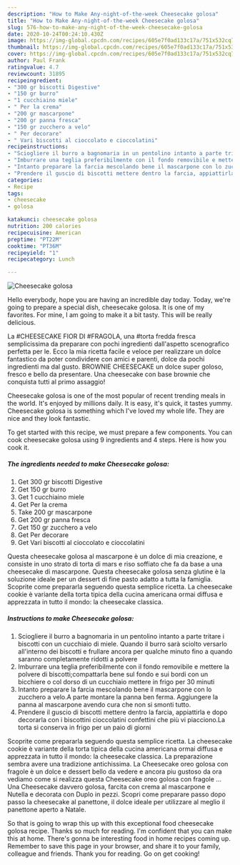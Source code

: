 ```yaml
---
description: "How to Make Any-night-of-the-week Cheesecake golosa"
title: "How to Make Any-night-of-the-week Cheesecake golosa"
slug: 576-how-to-make-any-night-of-the-week-cheesecake-golosa
date: 2020-10-24T00:24:10.430Z
image: https://img-global.cpcdn.com/recipes/605e7f0ad133c17a/751x532cq70/cheesecake-golosa-recipe-main-photo.jpg
thumbnail: https://img-global.cpcdn.com/recipes/605e7f0ad133c17a/751x532cq70/cheesecake-golosa-recipe-main-photo.jpg
cover: https://img-global.cpcdn.com/recipes/605e7f0ad133c17a/751x532cq70/cheesecake-golosa-recipe-main-photo.jpg
author: Paul Frank
ratingvalue: 4.7
reviewcount: 31895
recipeingredient:
- "300 gr biscotti Digestive"
- "150 gr burro"
- "1 cucchiaino miele"
- " Per la crema"
- "200 gr mascarpone"
- "200 gr panna fresca"
- "150 gr zucchero a velo"
- " Per decorare"
- " Vari biscotti al cioccolato e cioccolatini"
recipeinstructions:
- "Sciogliere il burro a bagnomaria in un pentolino intanto a parte tritare i biscotti con un cucchiaio di miele. Quando il burro sarà sciolto versarlo all&#39;interno dei biscotti e frullare ancora per qualche minuto fino a quando saranno completamente ridotti a polvere"
- "Imburrare una teglia preferibilmente con il fondo removibile e mettere la polvere di biscotti;compattarla bene sul fondo e sui bordi con un bicchiere o col dorso di un cucchiaio mettere in frigo per 30 minuti"
- "Intanto preparare la farcia mescolando bene il mascarpone con lo zucchero a velo.A parte montare la panna ben ferma. Aggiungere la panna al mascarpone avendo cura che non si smonti tutto."
- "Prendere il guscio di biscotti mettere dentro la farcia, appiattirla e dopo decorarla con i biscottini cioccolatini confettini che più vi piacciono.La torta si conserva in frigo per un paio di giorni"
categories:
- Recipe
tags:
- cheesecake
- golosa

katakunci: cheesecake golosa 
nutrition: 200 calories
recipecuisine: American
preptime: "PT22M"
cooktime: "PT36M"
recipeyield: "1"
recipecategory: Lunch

---
```



![Cheesecake golosa](https://img-global.cpcdn.com/recipes/605e7f0ad133c17a/751x532cq70/cheesecake-golosa-recipe-main-photo.jpg)

Hello everybody, hope you are having an incredible day today. Today, we're going to prepare a special dish, cheesecake golosa. It is one of my favorites. For mine, I am going to make it a bit tasty. This will be really delicious.

La #CHEESECAKE FIOR DI #FRAGOLA, una #torta fredda fresca semplicissima da preparare con pochi ingredienti dall&#39;aspetto scenografico perfetta per le. Ecco la mia ricetta facile e veloce per realizzare un dolce fantastico da poter condividere con amici e parenti, dolce da pochi ingredienti ma dal gusto. BROWNIE CHEESECAKE un dolce super goloso, fresco e bello da presentare. Una cheesecake con base brownie che conquista tutti al primo assaggio!

Cheesecake golosa is one of the most popular of recent trending meals in the world. It's enjoyed by millions daily. It is easy, it's quick, it tastes yummy. Cheesecake golosa is something which I've loved my whole life. They are nice and they look fantastic.


To get started with this recipe, we must prepare a few components. You can cook cheesecake golosa using 9 ingredients and 4 steps. Here is how you cook it.

<!--inarticleads1-->

##### The ingredients needed to make Cheesecake golosa:

1. Get 300 gr biscotti Digestive
1. Get 150 gr burro
1. Get 1 cucchiaino miele
1. Get  Per la crema
1. Take 200 gr mascarpone
1. Get 200 gr panna fresca
1. Get 150 gr zucchero a velo
1. Get  Per decorare
1. Get  Vari biscotti al cioccolato e cioccolatini


Questa cheesecake golosa al mascarpone è un dolce di mia creazione, e consiste in uno strato di torta di mars e riso soffiato che fa da base a una cheesecake di mascarpone. Questa cheesecake golosa senza glutine è la soluzione ideale per un dessert di fine pasto adatto a tutta la famiglia. Scoprite come prepararla seguendo questa semplice ricetta. La cheesecake cookie è variante della torta tipica della cucina americana ormai diffusa e apprezzata in tutto il mondo: la cheesecake classica. 

<!--inarticleads2-->

##### Instructions to make Cheesecake golosa:

1. Sciogliere il burro a bagnomaria in un pentolino intanto a parte tritare i biscotti con un cucchiaio di miele. Quando il burro sarà sciolto versarlo all&#39;interno dei biscotti e frullare ancora per qualche minuto fino a quando saranno completamente ridotti a polvere
1. Imburrare una teglia preferibilmente con il fondo removibile e mettere la polvere di biscotti;compattarla bene sul fondo e sui bordi con un bicchiere o col dorso di un cucchiaio mettere in frigo per 30 minuti
1. Intanto preparare la farcia mescolando bene il mascarpone con lo zucchero a velo.A parte montare la panna ben ferma. Aggiungere la panna al mascarpone avendo cura che non si smonti tutto.
1. Prendere il guscio di biscotti mettere dentro la farcia, appiattirla e dopo decorarla con i biscottini cioccolatini confettini che più vi piacciono.La torta si conserva in frigo per un paio di giorni


Scoprite come prepararla seguendo questa semplice ricetta. La cheesecake cookie è variante della torta tipica della cucina americana ormai diffusa e apprezzata in tutto il mondo: la cheesecake classica. La preparazione sembra avere una tradizione antichissima. La Cheesecake oreo golosa con fragole è un dolce e dessert bello da vedere e ancora piu gustoso da ora vediamo come si realizza questa Cheesecake oreo golosa con fragole … Una Cheesecake davvero golosa, farcita con crema al mascarpone e Nutella e decorata con Duplo in pezzi. Scopri come preparare passo dopo passo la cheesecake al panettone, il dolce ideale per utilizzare al meglio il panettone aperto a Natale. 

So that is going to wrap this up with this exceptional food cheesecake golosa recipe. Thanks so much for reading. I'm confident that you can make this at home. There's gonna be interesting food in home recipes coming up. Remember to save this page in your browser, and share it to your family, colleague and friends. Thank you for reading. Go on get cooking!
